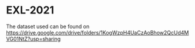# EXL-2021
The dataset used can be found on https://drive.google.com/drive/folders/1KogWzpH4UaCzAoBhow2QcUd4MVG01NtZ?usp=sharing
